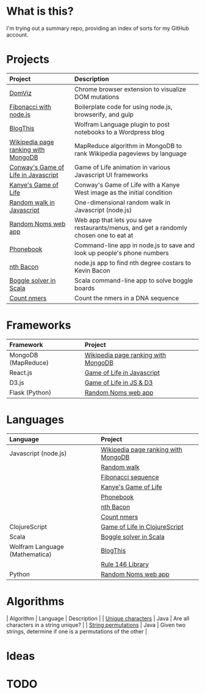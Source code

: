 # What is this?

I'm trying out a summary repo, providing an index of sorts for my GitHub
account.

# Projects

| Project | Description |
|:--------|:------------|
| [DomViz](https://github.com/paul-jean/dom-viz) | Chrome browser extension to visualize DOM mutations |
| [Fibonacci with node.js](https://github.com/paul-jean/fib-nodejs) | Boilerplate code for using node.js, browserify, and gulp |
| [BlogThis](https://github.com/paul-jean/blog-this) | Wolfram Language plugin to post notebooks to a Wordpress blog |
| [Wikipedia page ranking with MongoDB](https://github.com/paul-jean/wiki-rank-mongodb) | MapReduce algorithm in MongoDB to rank Wikipedia pageviews by language |
| [Conway's Game of Life in Javascript](https://github.com/paul-jean/life) | Game of Life animation in various Javascript UI frameworks |
| [Kanye's Game of Life](https://github.com/paul-jean/kanye-gol) | Conway's Game of Life with a Kanye West image as the initial condition |
| [Random walk in Javascript](https://github.com/paul-jean/random-walk-js) | One-dimensional random walk in Javascript (node.js) |
| [Random Noms web app](https://github.com/paul-jean/random-restaurant) | Web app that lets you save restaurants/menus, and get a randomly chosen one to eat at |
| [Phonebook](https://github.com/paul-jean/phonebook) | Command-line app in node.js to save and look up people's phone numbers |
| [nth Bacon](https://github.com/paul-jean/nth-bacon) | node.js app to find nth degree costars to Kevin Bacon |
| [Boggle solver in Scala](https://github.com/paul-jean/boggle) | Scala command-line app to solve boggle boards |
| [Count nmers](https://github.com/paul-jean/nmer-counts) | Count the nmers in a DNA sequence |
# Frameworks

| Framework | Project |
|:----------|:--------|
| MongoDB (MapReduce) | [Wikipedia page ranking with MongoDB](https://github.com/paul-jean/wiki-rank-mongodb) |
| React.js | [Game of Life in Javascript](https://github.com/paul-jean/life) |
| D3.js | [Game of Life in JS & D3](https://github.com/paul-jean/life/tree/master/implementations/d3-svg) |
| Flask (Python) | [Random Noms web app](https://github.com/paul-jean/random-restaurant) |

# Languages

| Language | Project |
|:---------|:--------|
| Javascript (node.js) | [Wikipedia page ranking with MongoDB](https://github.com/paul-jean/wiki-rank-mongodb) |
| | [Random walk](https://github.com/paul-jean/random-walk-js) |
| | [Fibonacci sequence](https://github.com/paul-jean/fib-nodejs)
| | [Kanye's Game of Life](https://github.com/paul-jean/kanye-gol) |
| | [Phonebook](https://github.com/paul-jean/phonebook) |
| | [nth Bacon](https://github.com/paul-jean/nth-bacon) |
| | [Count nmers](https://github.com/paul-jean/nmer-counts) |
| ClojureScript | [Game of Life in ClojureScript](https://github.com/paul-jean/life/blob/master/implementations/cljs-div/src/cljs_div/core.cljs) |
| Scala | [Boggle solver in Scala](https://github.com/paul-jean/boggle) |
| Wolfram Language (Mathematica) | [BlogThis](https://github.com/paul-jean/blog-this) |
| | [Rule 146 Library](https://github.com/paul-jean/rule146) |
| Python | [Random Noms web app](https://github.com/paul-jean/random-restaurant) |

# Algorithms

| Algorithm | Language | Description |
| [Unique characters](https://github.com/paul-jean/code-dojo/tree/master/20131129-unique-chars) | Java | Are all characters in a string unique? |
| [String permutations](https://github.com/paul-jean/code-dojo/tree/master/20131130-string-permutation) | Java | Given two strings, determine if one is a permutations of the other |

# Ideas

# TODO
